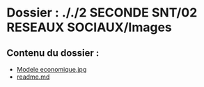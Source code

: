 # Dossier : ././2 SECONDE SNT/02 RESEAUX SOCIAUX/Images
 
 ## Contenu du dossier : 
- [Modele economique.jpg](./Modele_economique.jpg)
- [readme.md](./readme.md)
